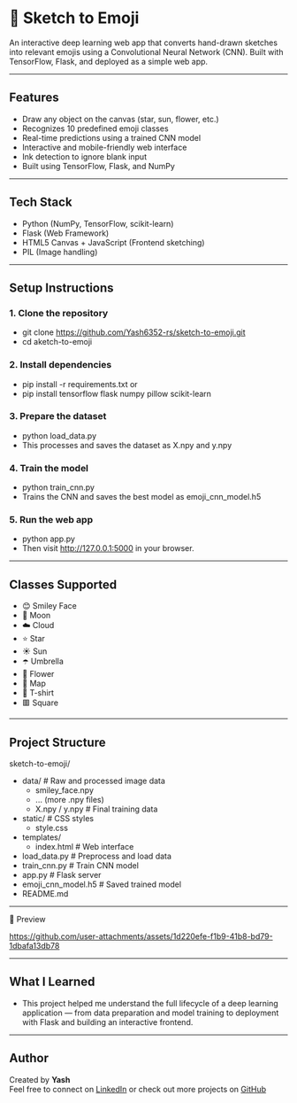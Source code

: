 # 🎨 Sketch to Emoji 

An interactive deep learning web app that converts hand-drawn sketches into relevant emojis using a Convolutional Neural Network (CNN). Built with TensorFlow, Flask, and deployed as a simple web app.

---

## Features

- Draw any object on the canvas (star, sun, flower, etc.)
- Recognizes 10 predefined emoji classes
- Real-time predictions using a trained CNN model
- Interactive and mobile-friendly web interface
- Ink detection to ignore blank input
- Built using TensorFlow, Flask, and NumPy

---

## Tech Stack

- Python (NumPy, TensorFlow, scikit-learn)
- Flask (Web Framework)
- HTML5 Canvas + JavaScript (Frontend sketching)
- PIL (Image handling)

---

## Setup Instructions

### 1. Clone the repository
   - git clone https://github.com/Yash6352-rs/sketch-to-emoji.git
   - cd aketch-to-emoji

### 2. Install dependencies
   - pip install -r requirements.txt or
   - pip install tensorflow flask numpy pillow scikit-learn
     
### 3. Prepare the dataset
   - python load_data.py
   - This processes and saves the dataset as X.npy and y.npy

### 4. Train the model
   - python train_cnn.py
   - Trains the CNN and saves the best model as emoji_cnn_model.h5
   
### 5. Run the web app
   - python app.py
   - Then visit http://127.0.0.1:5000 in your browser.

---

## Classes Supported

- 😊 Smiley Face
- 🌙 Moon
- ☁️ Cloud
- ⭐ Star
- ☀️ Sun
- ☂️ Umbrella
- 🌸 Flower
- 📍 Map
- 👕 T-shirt
- 🟥 Square


---

## Project Structure

sketch-to-emoji/
   - data/                           # Raw and processed image data
      - smiley_face.npy
      - ... (more .npy files)
      - X.npy / y.npy               # Final training data
   - static/                         # CSS styles
      - style.css
   - templates/
      - index.html                  # Web interface
   - load_data.py                    # Preprocess and load data
   - train_cnn.py                    # Train CNN model
   - app.py                          # Flask server
   - emoji_cnn_model.h5              # Saved trained model
   - README.md

---

📸 Preview

https://github.com/user-attachments/assets/1d220efe-f1b9-41b8-bd79-1dbafa13db78

---

## What I Learned

- This project helped me understand the full lifecycle of a deep learning application — from data preparation and model training to deployment with Flask and building an interactive frontend.

---

## Author

Created by **Yash**  
Feel free to connect on [LinkedIn](https://www.linkedin.com/in/yash6352-rs/) or check out more projects on [GitHub](https://github.com/Yash6352-rs)

